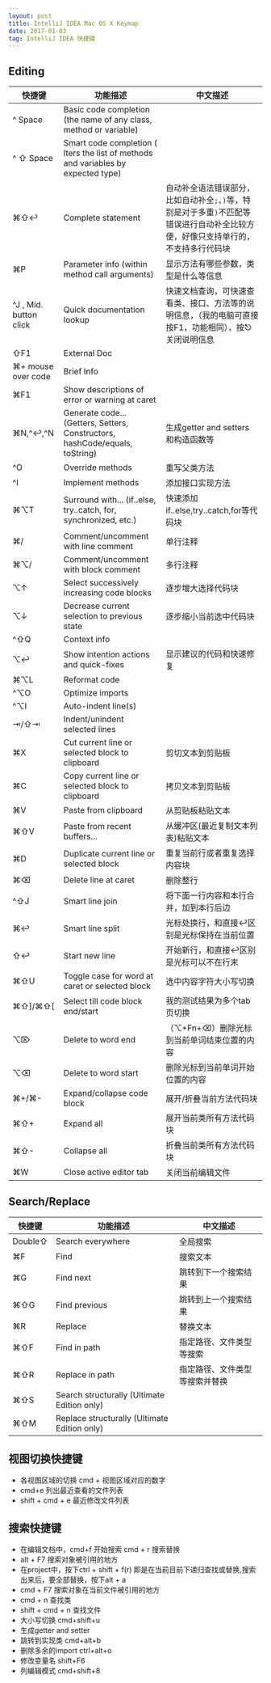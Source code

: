 ```yaml
---
layout: post
title: IntelliJ IDEA Mac OS X Keymap
date: 2017-01-03 
tag: IntelliJ IDEA 快捷键
---
```


## Editing

快捷键 | 功能描述 | 中文描述
---|---|---
^ Space | Basic code completion (the name of any class, method or variable) | 
^ ⇧ Space | Smart code completion ( lters the list of methods and variables by expected type)|
⌘⇧↩|Complete statement|自动补全语法错误部分，比如自动补全`;`、`)`等，特别是对于多重`)`不匹配等错误进行自动补全比较方便，好像只支持单行的，不支持多行代码块
⌘P|Parameter info (within method call arguments)|显示方法有哪些参数，类型是什么等信息
^J , Mid. button click|Quick documentation lookup|快速文档查询，可快速查看类、接口、方法等的说明信息，（我的电脑可直接按F1，功能相同），按⎋关闭说明信息
⇧F1|External Doc|
⌘+ mouse over code|Brief Info
⌘F1|Show descriptions of error or warning at caret
⌘N,^↩,^N|Generate code... (Getters, Setters, Constructors, hashCode/equals, toString)|生成getter and setters 和构造函数等
^O|Override methods|重写父类方法
^I|Implement methods|添加接口实现方法
⌘⌥T|Surround with... (if..else, try..catch, for, synchronized, etc.)|快速添加if..else,try..catch,for等代码块
⌘/|Comment/uncomment with line comment|单行注释
⌘⌥/|Comment/uncomment with block comment|多行注释
⌥↑|Select successively increasing code blocks|逐步增大选择代码块
⌥↓|Decrease current selection to previous state|逐步缩小当前选中代码块
^⇧Q|Context info
⌥↩|Show intention actions and quick-fixes|显示建议的代码和快速修复
⌘⌥L|Reformat code
^⌥O|Optimize imports
^⌥I|Auto-indent line(s)
⇥/⇧⇥|Indent/unindent selected lines
⌘X|Cut current line or selected block to clipboard|剪切文本到剪贴板
⌘C|Copy current line or selected block to clipboard|拷贝文本到剪贴板
⌘V|Paste from clipboard|从剪贴板粘贴文本
⌘⇧V|Paste from recent buffers...|从缓冲区(最近复制文本列表)粘贴文本
⌘D|Duplicate current line or selected block|重复当前行或者重复选择内容块
⌘⌫|Delete line at caret|删除整行
^⇧J|Smart line join|将下面一行内容和本行合并，加到本行后边
⌘↩|Smart line split|光标处换行，和直接↩区别是光标保持在当前位置
⇧↩|Start new line|开始新行，和直接↩区别是光标可以不在行末
⌘⇧U|Toggle case for word at caret or selected block|选中内容字符大小写切换
⌘⇧]/⌘⇧[|Select till code block end/start|我的测试结果为多个tab页切换
⌥⌦|Delete to word end|（⌥+Fn+⌫）删除光标到当前单词结束位置的内容
⌥⌫|Delete to word start|删除光标到当前单词开始位置的内容
⌘+/⌘-|Expand/collapse code block|展开/折叠当前方法代码块
⌘⇧+|Expand all|展开当前类所有方法代码块
⌘⇧-|Collapse all|折叠当前类所有方法代码块
⌘W|Close active editor tab|关闭当前编辑文件

## Search/Replace

快捷键 | 功能描述 | 中文描述
---|---|---
Double⇧|Search everywhere|全局搜索
⌘F|Find|搜索文本
⌘G|Find next|跳转到下一个搜索结果
⌘⇧G|Find previous|跳转到上一个搜索结果
⌘R|Replace|替换文本
⌘⇧F|Find in path|指定路径、文件类型等搜索
⌘⇧R|Replace in path|指定路径、文件类型等搜索并替换
⌘⇧S|Search structurally (Ultimate Edition only)
⌘⇧M|Replace structurally (Ultimate Edition only)



## 视图切换快捷键
- 各视图区域的切换 cmd + 视图区域对应的数字
- cmd+e 列出最近查看的文件列表
- shift + cmd + e 最近修改文件列表

## 搜索快捷键
- 在编辑文档中，cmd+f 开始搜索 cmd + r 搜索替换
- alt + F7 搜索对象被引用的地方
- 在project中，按下ctrl + shift + f(r) 即是在当前目前下递归查找或替换,搜索出来后，要全部替换，按下alt + a
- cmd + F7   搜索对象在当前文件被引用的地方
- cmd + n     查找类
- shift + cmd + n  查找文件
- 大小写切换 cmd+shift+u
- 生成getter and setter 
- 跳转到实现类 cmd+alt+b
- 删除多余的import ctrl+alt+o
- 修改变量名 shift+F6
- 列编辑模式 cmd+shift+8

